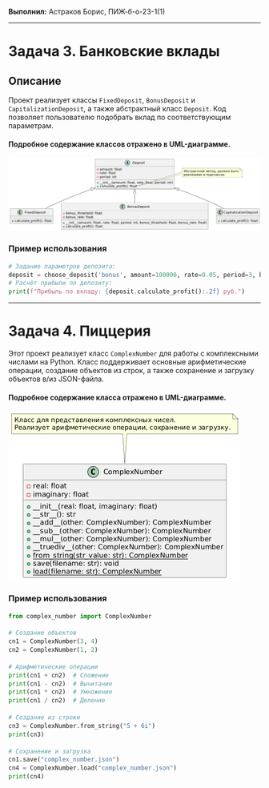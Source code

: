 **Выполнил:** Астраков Борис, ПИЖ-б-о-23-1(1)

------------------------------------------------

# Задача 3. Банковские вклады

## Описание

Проект реализует классы `FixedDeposit`, `BonusDeposit` и `CapitalizationDeposit`, а также абстрактный класс `Deposit`. Код позволяет пользователю подобрать вклад по соответствующим параметрам.

#### Подробное содержание классов отражено в UML-диаграмме.
![UML](task_3_UML.png)

### Пример использования

```python
# Задание параметров депозита:
deposit = choose_deposit('bonus', amount=100000, rate=0.05, period=3, bonus_threshold=50000, bonus_rate=0.1)
# Расчёт прибыли по депозиту:
print(f"Прибыль по вкладу: {deposit.calculate_profit():.2f} руб.")
```

-------------------------------------------------------------------------
# Задача 4. Пиццерия

Этот проект реализует класс `ComplexNumber` для работы с комплексными числами на Python. Класс поддерживает основные арифметические операции, создание объектов из строк, а также сохранение и загрузку объектов в/из JSON-файла.

#### Подробное содержание класса отражено в UML-диаграмме.
![UML](task_4_UML.png)

### Пример использования

```python
from complex_number import ComplexNumber

# Создание объектов
cn1 = ComplexNumber(3, 4)
cn2 = ComplexNumber(1, 2)

# Арифметические операции
print(cn1 + cn2)  # Сложение
print(cn1 - cn2)  # Вычитание
print(cn1 * cn2)  # Умножение
print(cn1 / cn2)  # Деление

# Создание из строки
cn3 = ComplexNumber.from_string("5 + 6i")
print(cn3)

# Сохранение и загрузка
cn1.save("complex_number.json")
cn4 = ComplexNumber.load("complex_number.json")
print(cn4)
```
